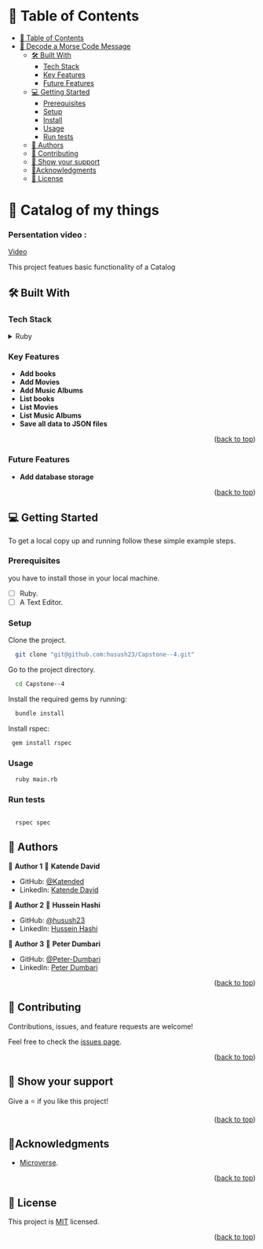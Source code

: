 <a name="readme-top"></a>

# 📗 Table of Contents

- [📗 Table of Contents](#-table-of-contents)
- [🎯 Decode a Morse Code Message](#-catalog-of-my-things)
  - [🛠 Built With ](#-built-with-)
    - [Tech Stack ](#tech-stack-)
    - [Key Features ](#key-features-)
    - [Future Features ](#key-features-)
  - [💻 Getting Started ](#-getting-started-)
    - [Prerequisites](#prerequisites)
    - [Setup](#setup)
    - [Install](#install)
    - [Usage](#usage)
    - [Run tests](#test)
  - [👥 Authors ](#-authors-)
  - [🤝 Contributing ](#-contributing-)
  - [👋 Show your support ](#-show-your-support-)
  - [🔭Acknowledgments ](#acknowledgments-)
  - [📝 License ](#-license-)

# 🎯 Catalog of my things<a name="about-project"></a>

### Persentation video :

[Video ](https://drive.google.com/file/d/1Jlv1bqvnAqOkMvmKUp-HwcTMh7TYfNPX/view?usp=sharing)

This project featues basic functionality of a Catalog

## 🛠 Built With <a name="built-with"></a>

### Tech Stack <a name="tech-stack"></a>

<details>
  <summary>Ruby</summary>
</details>

### Key Features <a name="key-features"></a>

- **Add books**
- **Add Movies**
- **Add Music Albums**
- **List books**
- **List Movies**
- **List Music Albums**
- **Save all data to JSON files**

<p align="right">(<a href="#readme-top">back to top</a>)</p>

### Future Features <a name="future-features"></a>

- **Add database storage**

<p align="right">(<a href="#readme-top">back to top</a>)</p>

## 💻 Getting Started <a name="getting-started"></a>

To get a local copy up and running follow these simple example steps.

### Prerequisites

you have to install those in your local machine.

- [ ] Ruby.
- [ ] A Text Editor.

### Setup

Clone the project.

```bash
  git clone "git@github.com:husush23/Capstone--4.git"
```

Go to the project directory.

```bash
  cd Capstone--4
```

Install the required gems by running:

```sh
  bundle install
```

Install rspec:

```sh
 gem install rspec

```

### Usage

```bash
  ruby main.rb
```

### Run tests

```bash

  rspec spec

```

## 👤 Authors <a name="author"></a>

👤 **Author 1**
👤 **Katende David**

- GitHub: [@Katended](https://github.com/Katended/)
- LinkedIn: [Katende David](https://www.linkedin.com/in/katendedavid/)

👤 **Author 2**
👤 **Hussein Hashi**

- GitHub: [@husush23](https://github.com/husush23/)
- LinkedIn: [Hussein Hashi](https://www.linkedin.com/in/husseinkadare)

👤 **Author 3**
👤 **Peter Dumbari**

- GitHub: [@Peter-Dumbari](https://github.com/Peter-Dumbari/)
- LinkedIn: [Peter Dumbari](https://www.linkedin.com/in/peterdumbari)

<p align="right">(<a href="#readme-top">back to top</a>)</p>

## 🤝 Contributing <a name="contributing"></a>

Contributions, issues, and feature requests are welcome!

Feel free to check the [issues page](https://github.com/Katended/school-library/issues).

<p align="right">(<a href="#readme-top">back to top</a>)</p>

## 👋 Show your support <a name="support"></a>

Give a ⭐️ if you like this project!

<p align="right">(<a href="#readme-top">back to top</a>)</p>

## 🔭Acknowledgments <a name="acknowledgements"></a>

- [Microverse](https://www.microverse.org/).
<p align="right">(<a href="#readme-top">back to top</a>)</p>

## 📝 License <a name="license"></a>

This project is [MIT](./MIT.md) licensed.

<p align="right">(<a href="#readme-top">back to top</a>)</p>
